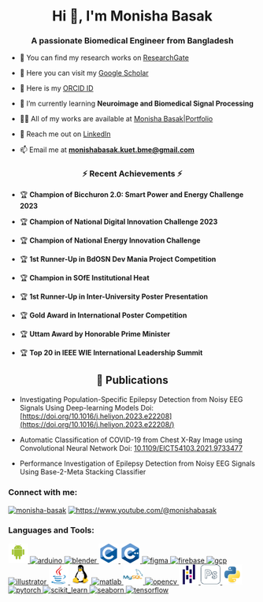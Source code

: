 <h1 align="center">Hi 👋, I'm Monisha Basak</h1>
<h3 align="center">A passionate Biomedical Engineer from Bangladesh</h3>

- 🤝 You can find my research works on [ResearchGate](https://www.researchgate.net/profile/Monisha-Basak)

- 🤝 Here you can visit my [Google Scholar](https://scholar.google.com/citations?view_op=list_works&hl=en&user=he88l1YAAAAJ)

- 🤝 Here is my [ORCID ID](https://orcid.org/my-orcid?orcid=0000-0002-8132-3965)

- 🌱 I’m currently learning **Neuroimage and Biomedical Signal Processing**

- 👨‍💻 All of my works are available at [Monisha Basak|Portfolio](https://sites.google.com/view/monisha-basak/home/)

- 💬 Reach me out on [LinkedIn](https://www.linkedin.com/in/monisha-basak/)
  
- 📫 Email me at **monishabasak.kuet.bme@gmail.com**

  
<h3 align="center"> ⚡ Recent Achievements ⚡ </h3>

- 🏆 **Champion of Bicchuron 2.0: Smart Power and Energy Challenge 2023**
  
- 🏆 **Champion of National Digital Innovation Challenge 2023**

- 🏆 **Champion of National Energy Innovation Challenge**

- 🏆 **1st Runner-Up in BdOSN Dev Mania Project Competition**

- 🏆 **Champion in SOfE Institutional Heat**

- 🏆 **1st Runner-Up in Inter-University Poster Presentation**

- 🏆 **Gold Award in International Poster Competition**

- 🏆 **Uttam Award by Honorable Prime Minister**

- 🏆 **Top 20 in IEEE WIE International Leadership Summit**


<h2 align="center"> 📃 Publications </h2>

- Investigating Population-Specific Epilepsy Detection from Noisy EEG Signals Using Deep-learning Models 
  Doi: [https://doi.org/10.1016/j.heliyon.2023.e22208](https://doi.org/10.1016/j.heliyon.2023.e22208/)

- Automatic Classification of COVID-19 from Chest X-Ray Image using Convolutional Neural Network
  Doi: [10.1109/EICT54103.2021.9733477](https://ieeexplore.ieee.org/document/9733477/)

- Performance Investigation of Epilepsy Detection from Noisy EEG Signals Using Base-2-Meta Stacking
Classifier


<h3 align="left">Connect with me:</h3>
<p align="left">
<a href="https://linkedin.com/in/monisha-basak" target="blank"><img align="center" src="https://raw.githubusercontent.com/rahuldkjain/github-profile-readme-generator/master/src/images/icons/Social/linked-in-alt.svg" alt="monisha-basak" height="30" width="40" /></a>
<a href="https://www.youtube.com/c/https://www.youtube.com/@monishabasak" target="blank"><img align="center" src="https://raw.githubusercontent.com/rahuldkjain/github-profile-readme-generator/master/src/images/icons/Social/youtube.svg" alt="https://www.youtube.com/@monishabasak" height="30" width="40" /></a>
</p>

<h3 align="left">Languages and Tools:</h3>
<p align="left"> <a href="https://developer.android.com" target="_blank" rel="noreferrer"> <img src="https://raw.githubusercontent.com/devicons/devicon/master/icons/android/android-original-wordmark.svg" alt="android" width="40" height="40"/> </a> <a href="https://www.arduino.cc/" target="_blank" rel="noreferrer"> <img src="https://cdn.worldvectorlogo.com/logos/arduino-1.svg" alt="arduino" width="40" height="40"/> </a> <a href="https://www.blender.org/" target="_blank" rel="noreferrer"> <img src="https://download.blender.org/branding/community/blender_community_badge_white.svg" alt="blender" width="40" height="40"/> </a> <a href="https://www.cprogramming.com/" target="_blank" rel="noreferrer"> <img src="https://raw.githubusercontent.com/devicons/devicon/master/icons/c/c-original.svg" alt="c" width="40" height="40"/> </a> <a href="https://www.w3schools.com/cpp/" target="_blank" rel="noreferrer"> <img src="https://raw.githubusercontent.com/devicons/devicon/master/icons/cplusplus/cplusplus-original.svg" alt="cplusplus" width="40" height="40"/> </a> <a href="https://www.figma.com/" target="_blank" rel="noreferrer"> <img src="https://www.vectorlogo.zone/logos/figma/figma-icon.svg" alt="figma" width="40" height="40"/> </a> <a href="https://firebase.google.com/" target="_blank" rel="noreferrer"> <img src="https://www.vectorlogo.zone/logos/firebase/firebase-icon.svg" alt="firebase" width="40" height="40"/> </a> <a href="https://cloud.google.com" target="_blank" rel="noreferrer"> <img src="https://www.vectorlogo.zone/logos/google_cloud/google_cloud-icon.svg" alt="gcp" width="40" height="40"/> </a> <a href="https://www.adobe.com/in/products/illustrator.html" target="_blank" rel="noreferrer"> <img src="https://www.vectorlogo.zone/logos/adobe_illustrator/adobe_illustrator-icon.svg" alt="illustrator" width="40" height="40"/> </a> <a href="https://www.java.com" target="_blank" rel="noreferrer"> <img src="https://raw.githubusercontent.com/devicons/devicon/master/icons/java/java-original.svg" alt="java" width="40" height="40"/> </a> <a href="https://www.linux.org/" target="_blank" rel="noreferrer"> <img src="https://raw.githubusercontent.com/devicons/devicon/master/icons/linux/linux-original.svg" alt="linux" width="40" height="40"/> </a> <a href="https://www.mathworks.com/" target="_blank" rel="noreferrer"> <img src="https://upload.wikimedia.org/wikipedia/commons/2/21/Matlab_Logo.png" alt="matlab" width="40" height="40"/> </a> <a href="https://www.mysql.com/" target="_blank" rel="noreferrer"> <img src="https://raw.githubusercontent.com/devicons/devicon/master/icons/mysql/mysql-original-wordmark.svg" alt="mysql" width="40" height="40"/> </a> <a href="https://opencv.org/" target="_blank" rel="noreferrer"> <img src="https://www.vectorlogo.zone/logos/opencv/opencv-icon.svg" alt="opencv" width="40" height="40"/> </a> <a href="https://pandas.pydata.org/" target="_blank" rel="noreferrer"> <img src="https://raw.githubusercontent.com/devicons/devicon/2ae2a900d2f041da66e950e4d48052658d850630/icons/pandas/pandas-original.svg" alt="pandas" width="40" height="40"/> </a> <a href="https://www.photoshop.com/en" target="_blank" rel="noreferrer"> <img src="https://raw.githubusercontent.com/devicons/devicon/master/icons/photoshop/photoshop-line.svg" alt="photoshop" width="40" height="40"/> </a> <a href="https://www.python.org" target="_blank" rel="noreferrer"> <img src="https://raw.githubusercontent.com/devicons/devicon/master/icons/python/python-original.svg" alt="python" width="40" height="40"/> </a> <a href="https://pytorch.org/" target="_blank" rel="noreferrer"> <img src="https://www.vectorlogo.zone/logos/pytorch/pytorch-icon.svg" alt="pytorch" width="40" height="40"/> </a> <a href="https://scikit-learn.org/" target="_blank" rel="noreferrer"> <img src="https://upload.wikimedia.org/wikipedia/commons/0/05/Scikit_learn_logo_small.svg" alt="scikit_learn" width="40" height="40"/> </a> <a href="https://seaborn.pydata.org/" target="_blank" rel="noreferrer"> <img src="https://seaborn.pydata.org/_images/logo-mark-lightbg.svg" alt="seaborn" width="40" height="40"/> </a> <a href="https://www.tensorflow.org" target="_blank" rel="noreferrer"> <img src="https://www.vectorlogo.zone/logos/tensorflow/tensorflow-icon.svg" alt="tensorflow" width="40" height="40"/> </a> </p>
